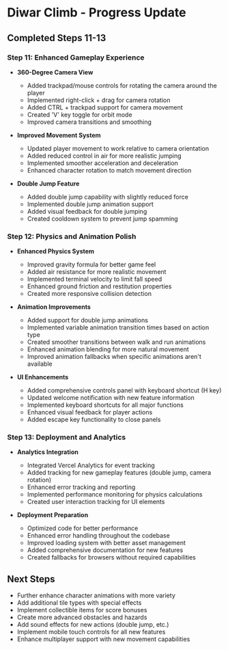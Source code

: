 # Diwar Climb - Progress Update

## Completed Steps 11-13

### Step 11: Enhanced Gameplay Experience
- **360-Degree Camera View**
  - Added trackpad/mouse controls for rotating the camera around the player
  - Implemented right-click + drag for camera rotation
  - Added CTRL + trackpad support for camera movement
  - Created 'V' key toggle for orbit mode
  - Improved camera transitions and smoothing

- **Improved Movement System**
  - Updated player movement to work relative to camera orientation
  - Added reduced control in air for more realistic jumping
  - Implemented smoother acceleration and deceleration
  - Enhanced character rotation to match movement direction

- **Double Jump Feature**
  - Added double jump capability with slightly reduced force
  - Implemented double jump animation support
  - Added visual feedback for double jumping
  - Created cooldown system to prevent jump spamming

### Step 12: Physics and Animation Polish
- **Enhanced Physics System**
  - Improved gravity formula for better game feel
  - Added air resistance for more realistic movement
  - Implemented terminal velocity to limit fall speed
  - Enhanced ground friction and restitution properties
  - Created more responsive collision detection

- **Animation Improvements**
  - Added support for double jump animations
  - Implemented variable animation transition times based on action type
  - Created smoother transitions between walk and run animations
  - Enhanced animation blending for more natural movement
  - Improved animation fallbacks when specific animations aren't available

- **UI Enhancements**
  - Added comprehensive controls panel with keyboard shortcut (H key)
  - Updated welcome notification with new feature information
  - Implemented keyboard shortcuts for all major functions
  - Enhanced visual feedback for player actions
  - Added escape key functionality to close panels

### Step 13: Deployment and Analytics
- **Analytics Integration**
  - Integrated Vercel Analytics for event tracking
  - Added tracking for new gameplay features (double jump, camera rotation)
  - Enhanced error tracking and reporting
  - Implemented performance monitoring for physics calculations
  - Created user interaction tracking for UI elements

- **Deployment Preparation**
  - Optimized code for better performance
  - Enhanced error handling throughout the codebase
  - Improved loading system with better asset management
  - Added comprehensive documentation for new features
  - Created fallbacks for browsers without required capabilities

## Next Steps
- Further enhance character animations with more variety
- Add additional tile types with special effects
- Implement collectible items for score bonuses
- Create more advanced obstacles and hazards
- Add sound effects for new actions (double jump, etc.)
- Implement mobile touch controls for all new features
- Enhance multiplayer support with new movement capabilities 